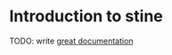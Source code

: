 # Introduction to stine

TODO: write [great documentation](http://jacobian.org/writing/what-to-write/)
